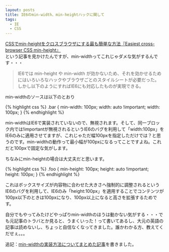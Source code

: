 ```yaml
---
layout: posts
title: IE6のmin-width、min-heightハックに関して
tags: 
  - IE
  - CSS
---
```


[CSSでmin-heightをクロスブラウザにする最も簡単な方法『Easiest cross-browser CSS min-height』](http://blog.creamu.com/mt/2008/03/cssminheighteasiest_crossbrows.html)  
という記事を見かけたんですが、min-widthってこれじゃダメな気がするんです・・・

> IE6では min-height や min-width が効かないため、それを効かせるためにはいろいろなハックやブラウザごとのスタイルシートが必要だった。
> しかし以下のようにすればIE6にも対応したものが実現できる。

min-widthのソースは以下のとおり

{% highlight css %}
.bar {
  min-width: 100px;
  width: auto !important;
  width: 100px;
}
{% endhighlight %}

min-widthはIE6で実装されていないので、無視されます。そして、同一ブロック内では!importantが無視されるというIE6のバグを利用して「width:100px」をIE6のみに適用させてますが、これじゃただ幅100pxを指定しただけでは？と思うのです。min-widthの動作って最小幅が100pxになるってことですよね。これだと100pxで固定な気がします。

ちなみにmin-heightの場合は大丈夫だと思います。

{% highlight css %}
.foo {
  min-height: 100px;
  height: auto !important;
  height: 100px;
}
{% endhighlight %}

これはボックスサイズが内容物に合わせた大きさへ強制的に調整されるというIE6のバグを利用して、IE6のみ「height:100px」を適用することでコンテンツが100px以下のときは100pxになり、100px以上になると高さを拡張するためです。

自分でもやってみたけどやっぱりmin-widthのほうは動かない気がする・・・でも元記事のトラバとか見ると、うまくいった！って書いてあるし、大元の英語の記事は読めないし、ちょっと自信なくなってきました。誰かわかる方、教えてくだせぇ。。。

追記：[min-widthの実装方法についてまとめた記事](/archive/2008/03/26142420.html)を書きました。
